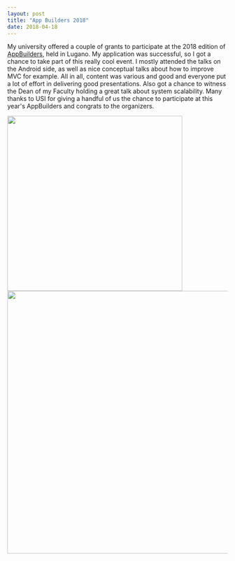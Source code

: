 ```yaml
---
layout: post
title: "App Builders 2018"
date: 2018-04-18
---
```

My university offered a couple of grants to participate at the 2018 edition of [AppBuilders](https://www.appbuilders.ch/), held in Lugano. My application was successful, so I got a chance to take part of this really cool event.
I mostly attended the talks on the Android side, as well as nice conceptual talks about how to improve MVC for example. All in all, content was various and good and everyone put a lot of effort in delivering good presentations. Also got a chance to witness the Dean of my Faculty holding a great talk about system scalability. 
Many thanks to USI for giving a handful of us the chance to participate at this year's AppBuilders and congrats to the organizers.

<img src="https://i.imgur.com/dY9nmE8.jpg" width="400">
<img src="https://i.imgur.com/ZSWH2RY.jpg" width="600">
